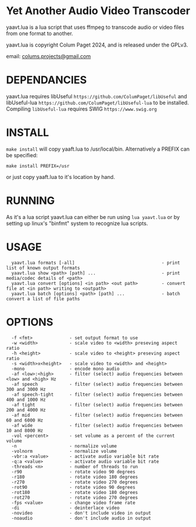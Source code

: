 Yet Another Audio Video Transcoder
==================================

yaavt.lua is a lua script that uses ffmpeg to transcode audio or video files from one format to another.

yaavt.lua is copyright Colum Paget 2024, and is released under the GPLv3.

email: colums.projects@gmail.com


DEPENDANCIES
============

yaavt.lua requires libUseful `https://github.com/ColumPaget/libUseful` and libUseful-lua `https://github.com/ColumPaget/libUseful-lua` to be installed. Compiling `libUseful-lua` requires SWIG `https://www.swig.org`



INSTALL
=======

`make install` will copy yaaft.lua to /usr/local/bin. Alternatively a PREFIX can be specified:

```
make install PREFIX=/usr
```

or just copy yaaft.lua to it's location by hand.



RUNNING
=======

As it's a lua script yaavt.lua can either be run using `lua yaavt.lua` or by setting up linux's "binfmt" system to recognize lua scripts.



USAGE
=====

```
  yaavt.lua formats [-all]                                 - print list of known output formats
  yaavt.lua show <path> [path] ...                         - print media/codec details of <path>
  yaavt.lua convert [options] <in path> <out path>         - convert file at <in path> writing to <outpath>
  yaavt.lua batch [options] <path> [path] ...              - batch convert a list of file paths
```


OPTIONS
=======

```
  -f <fmt>              - set output format to use
  -w <width>            - scale video to <width> preseving aspect ratio
  -h <height>           - scale video to <height> preseving aspect ratio
  -s <width>x<height>   - scale video to <width> and <height>
  -mono                 - encode mono audio
  -af <low>:<high>      - filter (select) audio frequencies between <low> and <high> Hz
  -af speech            - filter (select) audio frequencies between 300 and 3000 Hz
  -af speech-tight      - filter (select) audio frequencies between 400 and 1000 Hz
  -af tight             - filter (select) audio frequencies between 200 and 4000 Hz
  -af mid               - filter (select) audio frequencies between  60 and 6000 Hz
  -af wide              - filter (select) audio frequencies between  10 and 8000 Hz
  -vol <percent>        - set volume as a percent of the current volume
  -n                    - normalize volume
  -volnorm              - normalize volume
  -vbr:a <value>        - activate audio variable bit rate
  -q:a <value>          - activate audio variable bit rate
  -threads <n>          - number of threads to run
  -r90                  - rotate video 90 degrees
  -r180                 - rotate video 180 degrees
  -r270                 - rotate video 270 degrees
  -rot90                - rotate video 90 degrees
  -rot180               - rotate video 180 degrees
  -rot270               - rotate video 270 degrees
  -fps <value>          - change video frame rate
  -di                   - deinterlace video
  -novideo              - don't include video in output
  -noaudio              - don't include audio in output
```
